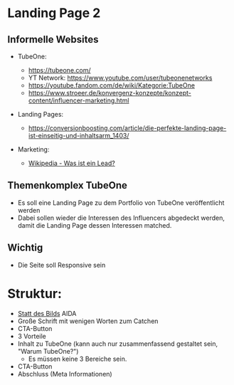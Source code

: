 # Landing Page 2

## Informelle Websites
- TubeOne:
  - https://tubeone.com/
  - YT Network: https://www.youtube.com/user/tubeonenetworks
  - https://youtube.fandom.com/de/wiki/Kategorie:TubeOne
  - https://www.stroeer.de/konvergenz-konzepte/konzept-content/influencer-marketing.html

- Landing Pages:
  - https://conversionboosting.com/article/die-perfekte-landing-page-ist-einseitig-und-inhaltsarm_1403/

- Marketing:
  - [Wikipedia - Was ist ein Lead?](https://de.wikipedia.org/wiki/Leadgenerierung)

## Themenkomplex TubeOne
  - Es soll eine Landing Page zu dem Portfolio von TubeOne veröffentlicht werden
  - Dabei sollen wieder die Interessen des Influencers abgedeckt werden, damit die Landing Page dessen Interessen matched.
  
## Wichtig
  - Die Seite soll Responsive sein

# Struktur:
  - [Statt des Bilds](https://codepen.io/YusukeNakaya/pen/XyOaBj) AIDA
  - Große Schrift mit wenigen Worten zum Catchen
  - CTA-Button
  - 3 Vorteile
  - Inhalt zu TubeOne (kann auch nur zusammenfassend gestaltet sein, "Warum TubeOne?")
    - Es müssen keine 3 Bereiche sein.
  - CTA-Button
  - Abschluss (Meta Informationen)
